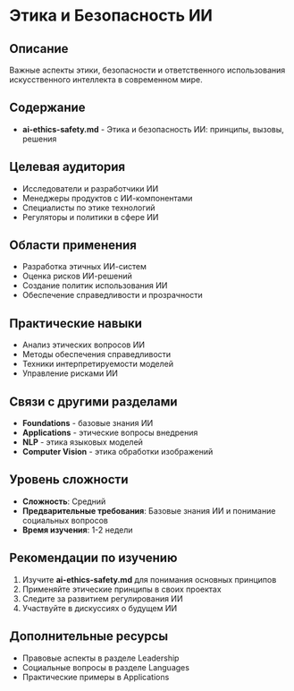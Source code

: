 # Этика и Безопасность ИИ

## Описание
Важные аспекты этики, безопасности и ответственного использования искусственного интеллекта в современном мире.

## Содержание
- **ai-ethics-safety.md** - Этика и безопасность ИИ: принципы, вызовы, решения

## Целевая аудитория
- Исследователи и разработчики ИИ
- Менеджеры продуктов с ИИ-компонентами
- Специалисты по этике технологий
- Регуляторы и политики в сфере ИИ

## Области применения
- Разработка этичных ИИ-систем
- Оценка рисков ИИ-решений
- Создание политик использования ИИ
- Обеспечение справедливости и прозрачности

## Практические навыки
- Анализ этических вопросов ИИ
- Методы обеспечения справедливости
- Техники интерпретируемости моделей
- Управление рисками ИИ

## Связи с другими разделами
- **Foundations** - базовые знания ИИ
- **Applications** - этические вопросы внедрения
- **NLP** - этика языковых моделей
- **Computer Vision** - этика обработки изображений

## Уровень сложности
- **Сложность**: Средний
- **Предварительные требования**: Базовые знания ИИ и понимание социальных вопросов
- **Время изучения**: 1-2 недели

## Рекомендации по изучению
1. Изучите **ai-ethics-safety.md** для понимания основных принципов
2. Применяйте этические принципы в своих проектах
3. Следите за развитием регулирования ИИ
4. Участвуйте в дискуссиях о будущем ИИ

## Дополнительные ресурсы
- Правовые аспекты в разделе Leadership
- Социальные вопросы в разделе Languages
- Практические примеры в Applications 
